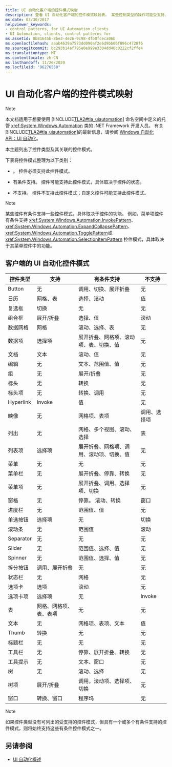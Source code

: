 ```yaml
---
title: UI 自动化客户端的控件模式映射
description: 查看 UI 自动化客户端的控件模式映射表。 某些控制类型的操作可能受支持、有条件支持或不受支持。
ms.date: 03/30/2017
helpviewer_keywords:
- control patterns, for UI Automation clients
- UI Automation, clients, control patterns for
ms.assetid: 8b81645b-8be3-4e26-9c98-4fb0fceca06b
ms.openlocfilehash: aaab4639a7573dd090af2e6d9bb06f896c4728f6
ms.sourcegitcommit: bc293b14af795e0e999e3304dd40c0222cf2ffe4
ms.translationtype: MT
ms.contentlocale: zh-CN
ms.lasthandoff: 11/26/2020
ms.locfileid: "96276550"
---
```

# <a name="control-pattern-mapping-for-ui-automation-clients"></a>UI 自动化客户端的控件模式映射

> [!NOTE]
> 本文档适用于想要使用 [!INCLUDE[TLA2#tla_uiautomation](../../../includes/tla2sharptla-uiautomation-md.md)] 命名空间中定义的托管 <xref:System.Windows.Automation> 类的 .NET Framework 开发人员。 有关 [!INCLUDE[TLA2#tla_uiautomation](../../../includes/tla2sharptla-uiautomation-md.md)]的最新信息，请参阅 [Windows 自动化 API：UI 自动化](/windows/win32/winauto/entry-uiauto-win32)。  
  
 本主题列出了控件类型及其关联的控件模式。  
  
 下表将控件模式整理为以下类别：  
  
- 。 控件必须支持此控件模式。  
  
- 有条件支持。 控件可能支持此控件模式，具体取决于控件的状态。  
  
- 不支持。 控件不支持此控件模式；自定义控件可能支持此控件模式。  
  
> [!NOTE]
> 某些控件有条件支持一些控件模式，具体取决于控件的功能。 例如，菜单项控件有条件支持 <xref:System.Windows.Automation.InvokePattern>、 <xref:System.Windows.Automation.ExpandCollapsePattern>、 <xref:System.Windows.Automation.TogglePattern>或 <xref:System.Windows.Automation.SelectionItemPattern> 控件模式，具体取决于其菜单控件中的功能。  
  
<a name="control_mapping_clients"></a>

## <a name="ui-automation-control-patterns-for-clients"></a>客户端的 UI 自动化控件模式  
  
|控件类型|支持|有条件支持|不支持|  
|------------------|---------------|-------------------------|-------------------|  
|Button|无|调用、切换、展开折叠|无|  
|日历|网格、表|选择、滚动|值|  
|复选框|切换|无|无|  
|组合框|展开/折叠|选择、值|滚动|  
|数据网格|网格|滚动、选择、表|无|  
|数据项|选择项|展开折叠、网格项、滚动项、表、切换、值|无|  
|文档|文本|滚动、值|无|  
|编辑|无|文本、范围值、值|无|  
|组|无|展开/折叠|无|  
|标头|无|转换|无|  
|标头项|无|转换、调用|无|  
|Hyperlink|Invoke|值|无|  
|映像|无|网格项、表项|调用、选择项|  
|列出|无|网格、多个视图、滚动、选择|表|  
|列表项|选择项|展开折叠、网格项、调用、滚动项、切换、值|无|  
|菜单|无|无|无|  
|菜单栏|无|展开折叠、停靠、转换|无|  
|菜单项|无|展开折叠、调用、选择项、切换|无|  
|窗格|无|停靠。 滚动、转换|窗口|  
|进度栏|无|范围值、值|无|  
|单选按钮|选择项|无|切换|  
|滚动条|无|范围值|滚动|  
|Separator|无|无|无|  
|Slider|无|范围值、选择、值|无|  
|Spinner|无|范围值、选择、值|无|  
|拆分按钮|调用、展开折叠|无|无|  
|状态栏|无|网格|无|  
|选项卡|选项|滚动|无|  
|选项卡项|选择项|无|Invoke|  
|表|网格、网格项、表、表项|无|无|  
|文本|无|网格项、表项、文本|值|  
|Thumb|转换|无|无|  
|标题栏|无|无|无|  
|工具栏|无|停靠、展开折叠、转换|无|  
|工具提示|无|文本、窗口|无|  
|树|无|滚动、选择|无|  
|树项|展开/折叠|调用，滚动项、选择项、切换|无|  
|窗口|转换、窗口|程序坞|无|  
  
> [!NOTE]
> 如果控件类型没有可列出的受支持的控件模式，但具有一个或多个有条件支持的控件模式，则将始终支持这些有条件控件模式之一。  
  
## <a name="see-also"></a>另请参阅

- [UI 自动化概述](ui-automation-overview.md)
